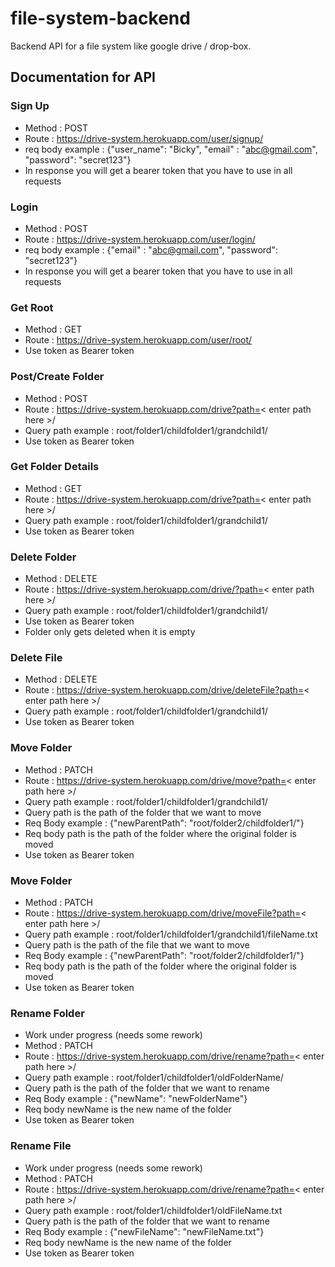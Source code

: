# file-system-backend

Backend API for a file system like google drive / drop-box.

## Documentation for API

### Sign Up

- Method : POST
- Route : https://drive-system.herokuapp.com/user/signup/
- req body example : {"user_name": "Bicky", "email" : "abc@gmail.com", "password": "secret123"}
- In response you will get a bearer token that you have to use in all requests

### Login

- Method : POST
- Route : https://drive-system.herokuapp.com/user/login/
- req body example : {"email" : "abc@gmail.com", "password": "secret123"}
- In response you will get a bearer token that you have to use in all requests

### Get Root

- Method : GET
- Route : https://drive-system.herokuapp.com/user/root/
- Use token as Bearer token

### Post/Create Folder

- Method : POST
- Route : https://drive-system.herokuapp.com/drive?path=< enter path here >/
- Query path example : root/folder1/childfolder1/grandchild1/
- Use token as Bearer token

### Get Folder Details

- Method : GET
- Route : https://drive-system.herokuapp.com/drive?path=< enter path here >/
- Query path example : root/folder1/childfolder1/grandchild1/
- Use token as Bearer token

### Delete Folder

- Method : DELETE
- Route : https://drive-system.herokuapp.com/drive/?path=< enter path here >/
- Query path example : root/folder1/childfolder1/grandchild1/
- Use token as Bearer token
- Folder only gets deleted when it is empty

### Delete File

- Method : DELETE
- Route : https://drive-system.herokuapp.com/drive/deleteFile?path=< enter path here >/
- Query path example : root/folder1/childfolder1/grandchild1/
- Use token as Bearer token

### Move Folder

- Method : PATCH
- Route : https://drive-system.herokuapp.com/drive/move?path=< enter path here >/
- Query path example : root/folder1/childfolder1/grandchild1/
- Query path is the path of the folder that we want to move
- Req Body example : {"newParentPath": "root/folder2/childfolder1/"}
- Req body path is the path of the folder where the original folder is moved
- Use token as Bearer token

### Move Folder

- Method : PATCH
- Route : https://drive-system.herokuapp.com/drive/moveFile?path=< enter path here >/
- Query path example : root/folder1/childfolder1/grandchild1/fileName.txt
- Query path is the path of the file that we want to move
- Req Body example : {"newParentPath": "root/folder2/childfolder1/"}
- Req body path is the path of the folder where the original folder is moved
- Use token as Bearer token

### Rename Folder

- Work under progress (needs some rework)
- Method : PATCH
- Route : https://drive-system.herokuapp.com/drive/rename?path=< enter path here >/
- Query path example : root/folder1/childfolder1/oldFolderName/
- Query path is the path of the folder that we want to rename
- Req Body example : {"newName": "newFolderName"}
- Req body newName is the new name of the folder
- Use token as Bearer token

### Rename File

- Work under progress (needs some rework)
- Method : PATCH
- Route : https://drive-system.herokuapp.com/drive/rename?path=< enter path here >/
- Query path example : root/folder1/childfolder1/oldFileName.txt
- Query path is the path of the folder that we want to rename
- Req Body example : {"newFileName": "newFileName.txt"}
- Req body newName is the new name of the folder
- Use token as Bearer token
